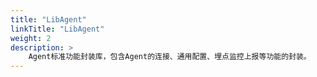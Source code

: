 ```yaml
---
title: "LibAgent"
linkTitle: "LibAgent"
weight: 2
description: >
    Agent标准功能封装库，包含Agent的连接、通用配置、埋点监控上报等功能的封装。
---
```



